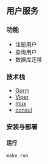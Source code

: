 ## 用户服务

### 功能

- 注册用户
- 查询用户
- 数据库迁移

### 技术栈

- [Gorm](https://github.com/jinzhu/gorm)
- [Viper](https://github.com/spf13/viper)
- [mux](https://github.com/gorilla/mux)
- [consul](https://www.consul.io/)


### 安装与部署

#### 运行

```
make run
```

